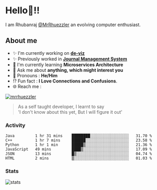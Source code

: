 
  
  
# Hello:wave:!!
I am Rhubanraj [@MrRhuezzler](https://github.com/MrRhuezzler) an evolving computer enthusiast.

## About me
- :sparkles: I'm currently working on [**de-viz**](https://github.com/MrRhuezzler/de-viz)
- :sparkles: Previously worked in [**Journal Management System**](https://manuscript.psgtech.ac.in)
- :book: I'm currently learning **Microservices Architecture**
- :speech_balloon: Ask me about **anything, which might interest you**
- :man: Pronouns : **He/Him**
- :interrobang: Fun fact : **I Love Connections and Confusions**.
- :globe_with_meridians: Reach me :  
  
[![mrrhuezzler](https://img.shields.io/badge/LinkedIn-0077B5?style=for-the-badge&logo=linkedin&logoColor=white)](https://www.linkedin.com/in/mrrhuezzler/)
<!--
### Interesting things, I found :bangbang:
-->
<!--
## Skills

## Drop a, Hi !
-->

<!-- 
Quotes
>  Always we overestimate the amount of work we can do in a day,  
>  and underestimate the amount we can do in our lifetime.
-->

> As a self taught developer, I learnt to say  
> 'I don't know about this yet, But I will figure it out'

### Activity
<!--START_SECTION:waka-->

```text
Java         1 hr 31 mins    ████████░░░░░░░░░░░░░░░░░   31.70 %
C++          1 hr 7 mins     ██████░░░░░░░░░░░░░░░░░░░   23.58 %
Python       1 hr 1 min      █████▒░░░░░░░░░░░░░░░░░░░   21.36 %
JavaScript   49 mins         ████▒░░░░░░░░░░░░░░░░░░░░   17.09 %
JSON         13 mins         █▒░░░░░░░░░░░░░░░░░░░░░░░   04.74 %
HTML         2 mins          ▒░░░░░░░░░░░░░░░░░░░░░░░░   01.03 %
```

<!--END_SECTION:waka-->

### Stats
![stats](https://github-readme-streak-stats.herokuapp.com/?user=MrRhuezzler)
